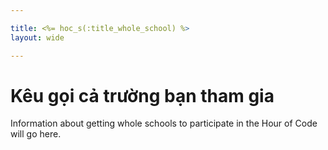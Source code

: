 ```yaml
---

title: <%= hoc_s(:title_whole_school) %>
layout: wide

---
```


# Kêu gọi cả trường bạn tham gia

Information about getting whole schools to participate in the Hour of Code will go here.